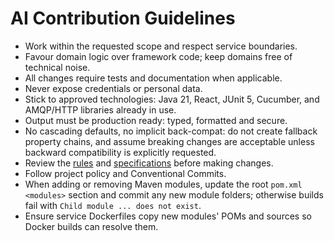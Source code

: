 # AI Contribution Guidelines

- Work within the requested scope and respect service boundaries.
- Favour domain logic over framework code; keep domains free of technical noise.
- All changes require tests and documentation when applicable.
- Never expose credentials or personal data.
- Stick to approved technologies: Java 21, React, JUnit 5, Cucumber, and AMQP/HTTP libraries already in use.
- Output must be production ready: typed, formatted and secure.
- No cascading defaults, no implicit back-compat: do not create fallback property chains, and assume breaking changes are acceptable unless backward compatibility is explicitly requested.
- Review the [rules](../rules/) and [specifications](../spec/) before making changes.
- Follow project policy and Conventional Commits.
- When adding or removing Maven modules, update the root `pom.xml` `<modules>` section and commit any new module folders; otherwise builds fail with `Child module ... does not exist`.
- Ensure service Dockerfiles copy new modules' POMs and sources so Docker builds can resolve them.

